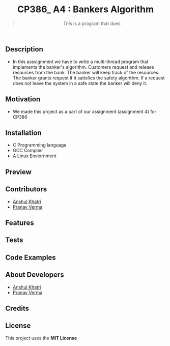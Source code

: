 <h1 align="center"> 
  CP386_ A4 : Bankers Algorithm
</h1>

<blockquote align="center">
  <em>This</em> is a program that does  
</blockquote>

<br/>

## Description

- In this asssignment we have to write a multi-thread program that implements the banker's algorithm. Customers request and release resources from the bank. The banker will keep track of the resources. The banker grants request if it satisfies the safety algorithm. If a request does not leave the system in a safe state the banker will deny it.

## Motivation

- We made this project as a part of our assignment (assignment 4) for CP386
 
## Installation

- C Programming language
- GCC Complier
- A Linux Enviornment 

## Preview

## Contributors

- [Anshul Khatri](https://github.com/khat3680)<br/>
- [Pranav Verma](https://github.com/Navsan1)<br/>

## Features

## Tests

## Code Examples

## About Developers

- [Anshul Khatri](https://github.com/khat3680)<br/>
- [Pranav Verma](https://github.com/Navsan1)<br/>

## Credits

## License

This project uses the **MIT License**
